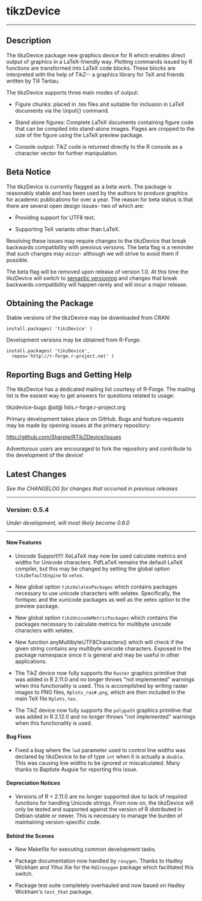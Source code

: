 # tikzDevice

---

## Description

The tikzDevice package new graphics device for R which enables direct
output of graphics in a LaTeX-friendly way.  Plotting commands issued
by R functions are transformed into LaTeX code blocks.  These blocks
are interpreted with the help of TikZ-- a graphics library for TeX and
friends written by Till Tantau.

The tikzDevice supports three main modes of output:

  - Figure chunks: placed in .tex files and suitable for inclusion in
    LaTeX documents via the \input{} command.

  - Stand alone figures: Complete LaTeX documents containing figure
    code that can be compiled into stand-alone images.  Pages are
    cropped to the size of the figure using the LaTeX preview package.

  - Console output: TikZ code is returned directly to the R console
    as a character vector for further manipulation.


## Beta Notice

The tikzDevice is currently flagged as a beta work.  The package is
reasonably stable and has been used by the authors to produce graphics
for academic publications for over a year.  The reason for beta status
is that there are several open design issues- two of which are:

  - Providing support for UTF8 text.

  - Supporting TeX variants other than LaTeX.

Resolving these issues may require changes to the tikzDevice that break
backwards compatibility with previous versions.  The beta flag is a reminder
that such changes may occur- although we will strive to avoid them if possible.

The beta flag will be removed upon release of version 1.0. At this time the
tikzDevice will switch to [semantic versioning][1] and changes that
break backwards compatibility will happen rarely and will incur a major release.

  [1]: http://www.semver.org


## Obtaining the Package

Stable versions of the tikzDevice may be downloaded from CRAN:

    install.packages( 'tikzDevice' )

Development versions may be obtained from R-Forge:

    install.packages( 'tikzDevice', 
      repos='http://r-forge.r-project.net' )


## Reporting Bugs and Getting Help

The tikzDevice has a dedicated mailing list courtesy of R-Forge.  The
mailing list is the easiest way to get answers for questions related
to usage:

  tikzdevice-bugs @at@ lists.r-forge.r-project.org 

Primary development takes place on GitHub.  Bugs and feature requests
may be made by opening issues at the primary repository:

  http://github.com/Sharpie/RTikZDevice/issues

Adventurous users are encouraged to fork the repository and contribute
to the development of the device!


## Latest Changes
*See the CHANGELOG for changes that occurred in previous releases*

---

### Version: 0.5.4
*Under development, will most likely become 0.6.0*

---

#### New Features

- Unicode Support!!!! XeLaTeX may now be used calculate metrics and widths for
  Unicode characters. PdfLaTeX remains the default LaTeX compiler, but this may
  be changed by setting the global option `tikzDefaultEngine` to `xetex`.

- New global option `tikzXelatexPackages` which contains packages necessary to
  use unicode characters with xelatex.  Specifically, the fontspec and the
  xunicode packages as well as the xetex option to the preview package.

- New global option `tikzUnicodeMetricPackages` which contains the packages
  necessary to calculate metrics for multibyte unicode characters with xelatex.

- New function anyMultibyteUTF8Characters() which will check if the given
  string contains any multibyte unicode characters.  Exposed in the package
  namespace since it is general and may be useful in other applications.

- The TikZ device now fully supports the `Raster` graphics primitive that was
  added in R 2.11.0 and no longer throws "not implemented" warnings when this
  functionality is used. This is accompilshed by writing raster images to PNG
  files, `Rplots_ras#.png`, which are then included in the main TeX file
  `Rplots.tex`.

- The TikZ device now fully supports the `polypath` graphics primitive that was
  added in R 2.12.0 and no longer throws "not implemented" warnings when this
  functionality is used.


#### Bug Fixes

- Fixed a bug where the `lwd` parameter used to control line widths was
  declared by tikzDevice to be of type `int` when it is actually a `double`.
  This was causing line widths to be ignored or miscalculated. Many thanks to
  Baptiste Auguie for reporting this issue.


#### Depreciation Notices

- Versions of R < 2.11.0 are no longer supported due to lack of required
  functions for handling Unicode strings. From now on, the tikzDevice will only
  be tested and supported against the version of R distributed in Debian-stable
  or newer. This is necessary to manage the burden of maintaining
  version-specific code.


#### Behind the Scenes

- New Makefile for executing common development tasks.

- Package documentation now handled by `roxygen`.  Thanks to Hadley Wickham and
  Yihui Xie for the `Rd2roxygen` package which facilitated this switch.

- Package test suite completely overhauled and now based on Hadley Wickham's
  `test_that` package.


